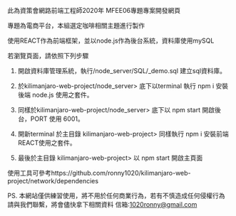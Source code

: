 此為資策會網路前端工程師2020年 MFEE06專題專案開發網頁

專題為電商平台，本組選定咖啡相關主題進行製作

使用REACT作為前端框架，並以node.js作為後台系統，資料庫使用mySQL 

若瀏覽頁面，請依照下列步驟

1. 開啟資料庫管理系統，執行/node_server/SQL/_demo.sql 建立sql資料庫。

2. 於kilimanjaro-web-project/node_server> 底下以terminal 執行 npm i 安裝後端 node.js 使用之套件。

3. 同樣於kilimanjaro-web-project/node_server> 底下以 npm start 開啟後台，PORT 使用 6001。

4. 開新terminal 於主目錄 kilimanjaro-web-project> 同樣執行 npm i 安裝前端REACT使用之套件。

5. 最後於主目錄 kilimanjaro-web-project> 以 npm start 開啟主頁面

使用工具可參考https://github.com/ronny1020/kilimanjaro-web-project/network/dependencies



PS. 本網站僅供練習使用，將不用於任何商業行為，若有不慎造成任何侵權行為
    請與我們聯繫，將會儘快拿下相關資料
    信箱:1020ronny@gmail.com

